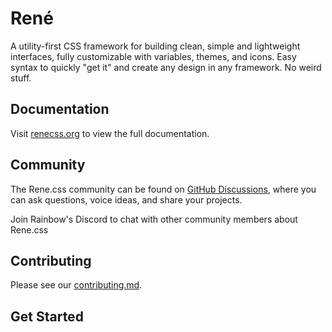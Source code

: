 # René

A utility-first CSS framework for building clean, simple and lightweight interfaces, fully customizable with variables, themes, and icons. Easy syntax to quickly "get it" and create any design in any framework. No weird stuff.

## Documentation
Visit [renecss.org](https://renecss.org) to view the full documentation.

## Community
The Rene.css community can be found on [GitHub Discussions](https://github.com/relateapp/rene.css/discussions), where you can ask questions, voice ideas, and share your projects.

Join Rainbow's Discord to chat with other community members about Rene.css

## Contributing
Please see our [contributing.md](https://github.com/relateapp/rene.css/blob/main/contributing.md).

## Get Started
